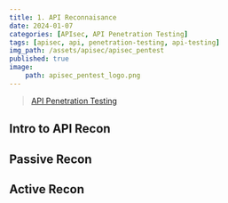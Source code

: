 ```yaml
---
title: 1. API Reconnaisance
date: 2024-01-07
categories: [APIsec, API Penetration Testing]
tags: [apisec, api, penetration-testing, api-testing]
img_path: /assets/apisec/apisec_pentest
published: true
image:
    path: apisec_pentest_logo.png
---
```


> [API Penetration Testing](https://university.apisec.ai/products/api-penetration-testing)

## Intro to API Recon


## Passive Recon


## Active Recon